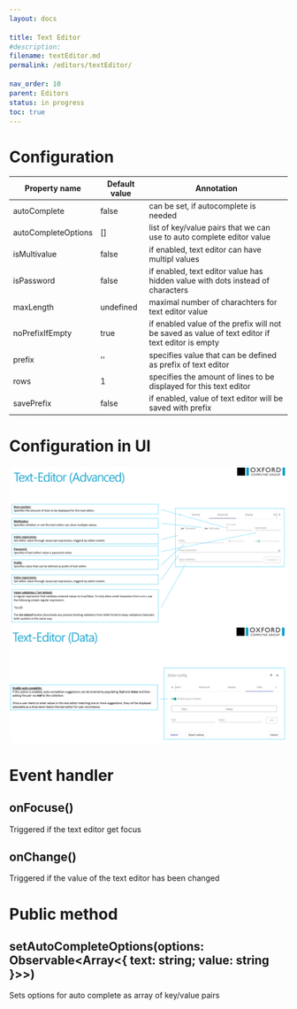 ```yaml
---
layout: docs

title: Text Editor
#description: 
filename: textEditor.md
permalink: /editors/textEditor/

nav_order: 10
parent: Editors
status: in progress
toc: true
---
```

# Configuration

|Property name| Default value | Annotation |
|--|--|--|
|autoComplete|false|can be set, if autocomplete is needed|
|autoCompleteOptions|[]|list of key/value pairs that we can use to auto complete editor value|
|isMultivalue|false|if enabled, text editor can have multipl values |
|isPassword|false|if enabled, text editor value has hidden value with dots instead of characters|
|maxLength|undefined|maximal number of charachters for text editor value|
|noPrefixIfEmpty|true|if enabled value of the prefix will not be saved as value of text editor if text editor is empty|
|prefix|''|specifies value that can be defined as prefix of text editor|
|rows|1|specifies the amount of lines to be displayed for this text editor|
|savePrefix|false|if enabled, value of text editor will be saved with prefix |

# Configuration in UI

![image.png](/img/image-7bc7e7eb-7e16-4f54-ac8f-fe9ef6a0b4ac.png)
![image.png](/img/image-86c70040-9d00-4c19-9a8d-9b52ff103825.png)

# Event handler

## onFocuse()

Triggered if the text editor get focus

## onChange()

Triggered if the value of the text editor has been changed

# Public method

## setAutoCompleteOptions(options: Observable<Array<{ text: string; value: string }>>)

Sets options for auto complete as array of key/value pairs
